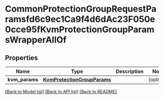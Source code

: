 # CommonProtectionGroupRequestParamsfd6c9ec1Ca9f4d6dAc23F050e0cce95fKvmProtectionGroupParamsWrapperAllOf


## Properties
Name | Type | Description | Notes
------------ | ------------- | ------------- | -------------
**kvm_params** | [**KvmProtectionGroupParams**](KvmProtectionGroupParams.md) |  | [optional] 

[[Back to Model list]](../README.md#documentation-for-models) [[Back to API list]](../README.md#documentation-for-api-endpoints) [[Back to README]](../README.md)


